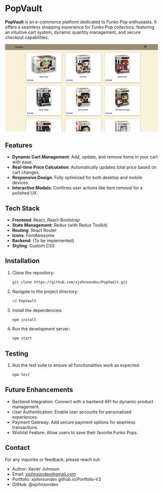# PopVault

**PopVault** is an e-commerce platform dedicated to Funko Pop enthusiasts. It offers a seamless shopping experience for Funko Pop collectors, featuring an intuitive cart system, dynamic quantity management, and secure checkout capabilities.

![PopVault Screenshot](public/assets/Screenshot.png)

## Features

- **Dynamic Cart Management**: Add, update, and remove items in your cart with ease.
- **Real-time Price Calculation**: Automatically updates total price based on cart changes.
- **Responsive Design**: Fully optimized for both desktop and mobile devices.
- **Interactive Modals**: Confirms user actions like item removal for a polished UX.

## Tech Stack

- **Frontend**: React, React-Bootstrap
- **State Management**: Redux (with Redux Toolkit)
- **Routing**: React Router
- **Icons**: FontAwesome
- **Backend**: (To be implemented)
- **Styling**: Custom CSS

## Installation

1. Clone the repository:
   ```bash
   git clone https://github.com/xjohnsondev/PopVault.git

2.	Navigate to the project directory:
    ```bash
    cd PopVault

3. Install the dependencies:
    ```bash
    npm install

4. Run the development server:
    ```bash
    npm start

## Testing

1. Run the test suite to ensure all functionalities work as expected:
    ```bash
    npm test

## Future Enhancements

- Backend Integration: Connect with a backend API for dynamic product management.
- User Authentication: Enable user accounts for personalized experiences.
- Payment Gateway: Add secure payment options for seamless transactions.
- Wishlist Feature: Allow users to save their favorite Funko Pops.

## Contact

For any inquiries or feedback, please reach out:

-   Author: Xavier Johnson
-   Email: xjohnsondev@gmail.com
-   Portfolio: xjohnsondev.github.io/Portfolio-V2
-   GitHub: @xjohnsondev
